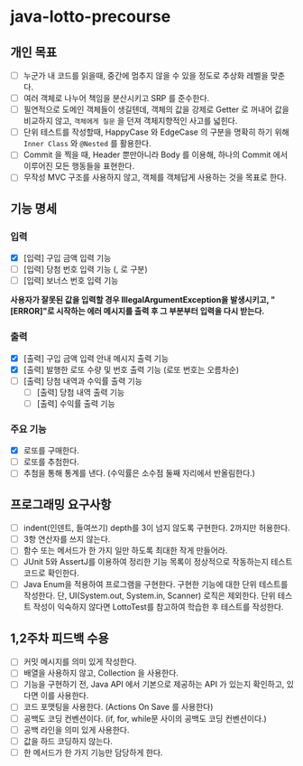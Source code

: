 # java-lotto-precourse

## 개인 목표

- [ ] 누군가 내 코드를 읽을때, 중간에 멈추지 않을 수 있을 정도로 추상화 레벨을 맞춘다.
- [ ] 여러 객체로 나누어 책임을 분산시키고 SRP 를 준수한다.
- [ ] 필연적으로 도메인 객체들이 생길텐데, 객체의 값을 강제로 Getter 로 꺼내어 값을 비교하지 않고, `객체에게 질문` 을 던져 객체지향적인 사고를 넓힌다.
- [ ] 단위 테스트를 작성할때, HappyCase 와 EdgeCase 의 구분을 명확히 하기 위해 `Inner Class` 와 `@Nested` 를 활용한다.
- [ ] Commit 을 찍을 때, Header 뿐만아니라 Body 를 이용해, 하나의 Commit 에서 이루어진 모든 행동들을 표현한다.
- [ ] 무작성 MVC 구조를 사용하지 않고, 객체를 객체답게 사용하는 것을 목표로 한다.

## 기능 명세

### 입력

- [x] [입력] 구입 금액 입력 기능
- [ ] [입력] 당첨 번호 입력 기능 (, 로 구분)
- [ ] [입력] 보너스 번호 입력 기능

**사용자가 잘못된 값을 입력할 경우 IllegalArgumentException을 발생시키고, "[ERROR]"로 시작하는 에러 메시지를 출력 후 그 부분부터 입력을 다시 받는다.**

### 출력

- [x] [출력] 구입 금액 입력 안내 메시지 출력 기능
- [x] [출력] 발행한 로또 수량 및 번호 출력 기능 (로또 번호는 오름차순)
- [ ] [출력] 당첨 내역과 수익률 출력 기능
    - [ ] [출력] 당첨 내역 출력 기능
    - [ ] [출력] 수익률 출력 기능

### 주요 기능

- [x] 로또를 구매한다.
- [ ] 로또를 추첨한다.
- [ ] 추첨을 통해 통계를 낸다. (수익률은 소수점 둘째 자리에서 반올림한다.)

## 프로그래밍 요구사항

- [ ] indent(인덴트, 들여쓰기) depth를 3이 넘지 않도록 구현한다. 2까지만 허용한다.
- [ ] 3항 연산자를 쓰지 않는다.
- [ ] 함수 또는 메서드가 한 가지 일만 하도록 최대한 작게 만들어라.
- [ ] JUnit 5와 AssertJ를 이용하여 정리한 기능 목록이 정상적으로 작동하는지 테스트 코드로 확인한다.
- [ ] Java Enum을 적용하여 프로그램을 구현한다.
  구현한 기능에 대한 단위 테스트를 작성한다. 단, UI(System.out, System.in, Scanner) 로직은 제외한다.
  단위 테스트 작성이 익숙하지 않다면 LottoTest를 참고하여 학습한 후 테스트를 작성한다.

## 1,2주차 피드백 수용

- [ ] 커밋 메시지를 의미 있게 작성한다.
- [ ] 배열을 사용하지 않고, Collection 을 사용한다.
- [ ] 기능을 구현하기 전, Java API 에서 기본으로 제공하는 API 가 있는지 확인하고, 있다면 이를 사용한다.
- [ ] 코드 포맷팅을 사용한다. (Actions On Save 를 사용한다)
- [ ] 공백도 코딩 컨벤션이다. (if, for, while문 사이의 공백도 코딩 컨벤션이다.)
- [ ] 공백 라인을 의미 있게 사용한다.
- [ ] 값을 하드 코딩하지 않는다.
- [ ] 한 메서드가 한 가지 기능만 담당하게 한다.
